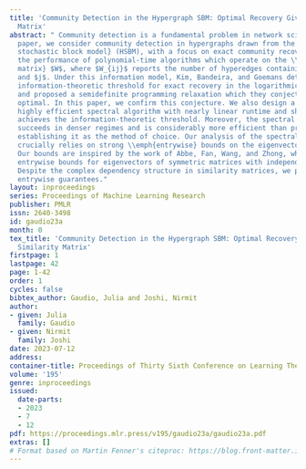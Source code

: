 ```yaml
---
title: 'Community Detection in the Hypergraph SBM: Optimal Recovery Given the Similarity
  Matrix'
abstract: " Community detection is a fundamental problem in network science. In this
  paper, we consider community detection in hypergraphs drawn from the \\emph{hypergraph
  stochastic block model} (HSBM), with a focus on exact community recovery. We study
  the performance of polynomial-time algorithms which operate on the \\emph{similarity
  matrix} $W$, where $W_{ij}$ reports the number of hyperedges containing both $i$
  and $j$. Under this information model, Kim, Bandeira, and Goemans determined the
  information-theoretic threshold for exact recovery in the logarithmic degree regime,
  and proposed a semidefinite programming relaxation which they conjectured to be
  optimal. In this paper, we confirm this conjecture. We also design a simple and
  highly efficient spectral algorithm with nearly linear runtime and show that it
  achieves the information-theoretic threshold. Moreover, the spectral algorithm also
  succeeds in denser regimes and is considerably more efficient than previous approaches,
  establishing it as the method of choice. Our analysis of the spectral algorithm
  crucially relies on strong \\emph{entrywise} bounds on the eigenvectors of $W$.
  Our bounds are inspired by the work of Abbe, Fan, Wang, and Zhong, who developed
  entrywise bounds for eigenvectors of symmetric matrices with independent entries.
  Despite the complex dependency structure in similarity matrices, we prove similar
  entrywise guarantees."
layout: inproceedings
series: Proceedings of Machine Learning Research
publisher: PMLR
issn: 2640-3498
id: gaudio23a
month: 0
tex_title: 'Community Detection in the Hypergraph SBM: Optimal Recovery Given the
  Similarity Matrix'
firstpage: 1
lastpage: 42
page: 1-42
order: 1
cycles: false
bibtex_author: Gaudio, Julia and Joshi, Nirmit
author:
- given: Julia
  family: Gaudio
- given: Nirmit
  family: Joshi
date: 2023-07-12
address: 
container-title: Proceedings of Thirty Sixth Conference on Learning Theory
volume: '195'
genre: inproceedings
issued:
  date-parts:
  - 2023
  - 7
  - 12
pdf: https://proceedings.mlr.press/v195/gaudio23a/gaudio23a.pdf
extras: []
# Format based on Martin Fenner's citeproc: https://blog.front-matter.io/posts/citeproc-yaml-for-bibliographies/
---
```

